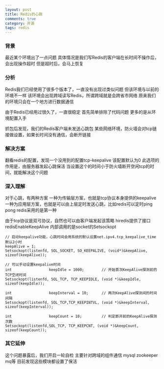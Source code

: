 ```yaml
---
layout: post
title: Redis的心跳
comments: true
category: 开源
tags: redis
---
```


### 背景
最近某个环境出了一点问题
具体情况是我们写Redis的客户端在长时间不操作后，会出现操作超时
但是超时后，会马上恢复

<!--more-->

### 分析
Redis我们已经使用了很多个版本了，一直没有出现过类似问题
但该环境与以前的环境不一样
该环境会出现跨域读写Redis，所谓跨域就是会跨省市网络
原来我们的环境只会在一个地方进行数据通信

由于Redis已经用过很久了，一直很稳定
首先简单排除了代码问题
更多的是从环境配置入手

抓包后发现，我们的Redis客户端未发送心跳包
某些网络环境，防火墙会对tcp链接做设置，如果长时间没有通信，会断开链接

### 解决方案
翻看redis的配置，发现一个没用到的配置tcp-keepalive
该配置默认为0
此选项的作用是，由服务器发起心跳保活
当设置这个的时间小于防火墙断开空闲tcp的时间，就能解决这个问题

### 深入理解
对于心跳，有两种方案
一种为传输层方案，也就是tcp协议本身提供的keepalive
一种为应用层方案，也就是可以由上层定时发送心跳，比如redis可以定时ping pong
redis采用的是第一种

由于tcp协议是双弓协议，自然也可以由客户端发起该策略
hiredis提供了接口 redisEnableKeepAlive
内部调用的是socket的Setsockopt

```
// 启动keepalive功能，心跳时间会用系统的默认设置net.ipv4.tcp_keepalive_time 默认2小时
keepAlive = 1;
Setsockopt(listenfd, SOL_SOCKET, SO_KEEPALIVE, (void*)&keepAlive, sizeof(keepAlive)); 

// 可以手动设置keepalive时间
int                 keepIdle = 1000;        // 开始首次KeepAlive探测前的TCP空闭时间
Setsockopt(listenfd, SOL_TCP, TCP_KEEPIDLE, (void *)&keepIdle, sizeof(keepIdle));

int                 keepInterval = 10;      // 两次KeepAlive探测间的时间间隔
Setsockopt(listenfd, SOL_TCP,TCP_KEEPINTVL, (void *)&keepInterval, sizeof(keepInterval));

int                 keepCount = 10;         // 判定断开前的KeepAlive探测次数
Setsockopt(listenfd,SOL_TCP, TCP_KEEPCNT, (void *)&keepCount, sizeof(keepCount));
```

### 其它延伸
这个问题暴露后，我们开启一轮自检
主要针对跨域的组件通信 mysql zookeeper mq等
目前发现这些模块都设置了保活

    
